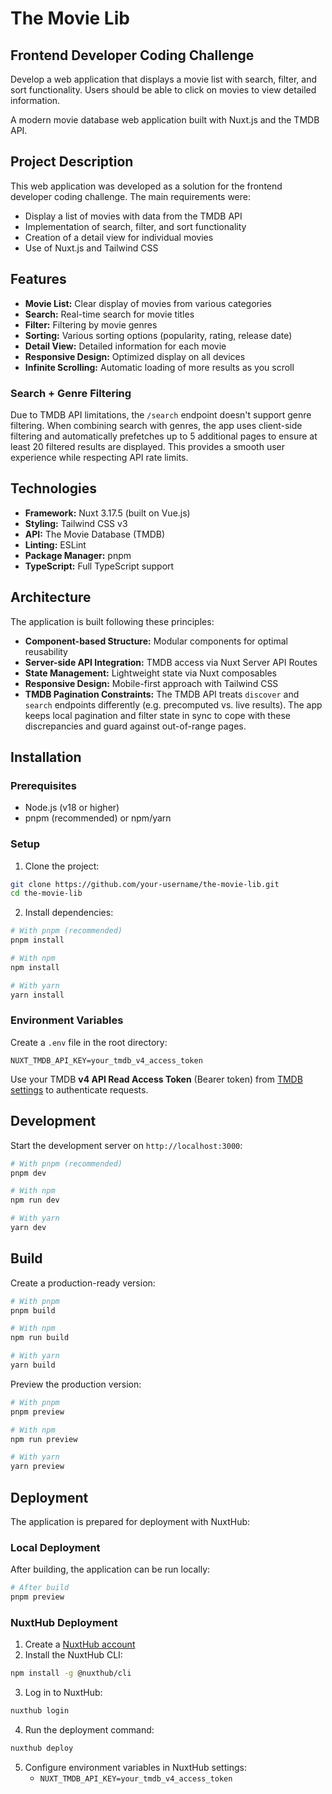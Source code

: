 # The Movie Lib

## Frontend Developer Coding Challenge
Develop a web application that displays a movie list with search, filter, and sort functionality. Users should be able to click on movies to view detailed information.

A modern movie database web application built with Nuxt.js and the TMDB API.

## Project Description

This web application was developed as a solution for the frontend developer coding challenge. The main requirements were:

- Display a list of movies with data from the TMDB API
- Implementation of search, filter, and sort functionality
- Creation of a detail view for individual movies
- Use of Nuxt.js and Tailwind CSS

## Features

- **Movie List:** Clear display of movies from various categories
- **Search:** Real-time search for movie titles
- **Filter:** Filtering by movie genres
- **Sorting:** Various sorting options (popularity, rating, release date)
- **Detail View:** Detailed information for each movie
- **Responsive Design:** Optimized display on all devices
- **Infinite Scrolling:** Automatic loading of more results as you scroll

### Search + Genre Filtering

Due to TMDB API limitations, the `/search` endpoint doesn't support genre filtering. When combining search with genres, the app uses client-side filtering and automatically prefetches up to 5 additional pages to ensure at least 20 filtered results are displayed. This provides a smooth user experience while respecting API rate limits.

## Technologies

- **Framework:** Nuxt 3.17.5 (built on Vue.js)
- **Styling:** Tailwind CSS v3
- **API:** The Movie Database (TMDB)
- **Linting:** ESLint
- **Package Manager:** pnpm
- **TypeScript:** Full TypeScript support

## Architecture

The application is built following these principles:

- **Component-based Structure:** Modular components for optimal reusability
- **Server-side API Integration:** TMDB access via Nuxt Server API Routes
- **State Management:** Lightweight state via Nuxt composables
- **Responsive Design:** Mobile-first approach with Tailwind CSS
- **TMDB Pagination Constraints:** The TMDB API treats `discover` and `search` endpoints differently (e.g. precomputed vs. live results). The app keeps local pagination and filter state in sync to cope with these discrepancies and guard against out-of-range pages.

## Installation

### Prerequisites

- Node.js (v18 or higher)
- pnpm (recommended) or npm/yarn

### Setup

1. Clone the project:
```bash
git clone https://github.com/your-username/the-movie-lib.git
cd the-movie-lib
```

2. Install dependencies:
```bash
# With pnpm (recommended)
pnpm install

# With npm
npm install

# With yarn
yarn install
```

### Environment Variables

Create a `.env` file in the root directory:

```
NUXT_TMDB_API_KEY=your_tmdb_v4_access_token
```

Use your TMDB **v4 API Read Access Token** (Bearer token) from [TMDB settings](https://www.themoviedb.org/settings/api) to authenticate requests.

## Development

Start the development server on `http://localhost:3000`:

```bash
# With pnpm (recommended)
pnpm dev

# With npm
npm run dev

# With yarn
yarn dev
```

## Build

Create a production-ready version:

```bash
# With pnpm
pnpm build

# With npm
npm run build

# With yarn
yarn build
```

Preview the production version:

```bash
# With pnpm
pnpm preview

# With npm
npm run preview

# With yarn
yarn preview
```

## Deployment

The application is prepared for deployment with NuxtHub:

### Local Deployment

After building, the application can be run locally:

```bash
# After build
pnpm preview
```

### NuxtHub Deployment

1. Create a [NuxtHub account](https://nuxthub.com/)
2. Install the NuxtHub CLI:

```bash
npm install -g @nuxthub/cli
```

3. Log in to NuxtHub:

```bash
nuxthub login
```

4. Run the deployment command:

```bash
nuxthub deploy
```

5. Configure environment variables in NuxtHub settings:
   - `NUXT_TMDB_API_KEY=your_tmdb_v4_access_token`
